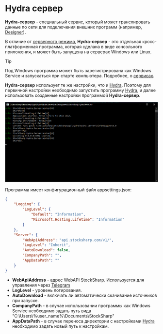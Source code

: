# Hydra сервер

**Hydra-сервер** - специальный сервис, который может транслировать данные по сети для подключения внешних программ (например, [Designer](designer.md)).

В отличие от [серверного режима](hydra/server_mode/settings.md), **Hydra-сервер** - это отдельная кросс-платформенная программа, которая сделана в виде консольного приложения, и может быть запущена на серверах Windows или Linux.

   > [!TIP]
   > Под Windows программа может быть зарегистрирована как Windows Service и запускаться при старте компьютера. Подробнее, о [сервисах](https://ru.wikipedia.org/wiki/%D0%A1%D0%BB%D1%83%D0%B6%D0%B1%D0%B0_Windows).

**Hydra-сервер** использует те же настройки, что и [Hydra](hydra.md). Поэтому для первичной настройки необходимо запустить программу [Hydra](hydra.md), и далее использовать созданные настройки программой **Hydra-сервер**.

![Hydra сервер](../images/HydraServer_console.png)

Программа имеет конфигурационный файл appsettings.json:

```json
{
	"Logging": {
		"LogLevel": {
			"Default": "Information",
			"Microsoft.Hosting.Lifetime": "Information"
		}
	},
	"Server": {
		"WebApiAddress": "api.stocksharp.com/v1/",
		"LogLevel": "Inherit",
		"AutoDownload": false,
		"CompanyPath": "",
		"AppDataPath": ""
	}
}

```

- **WebApiAddress** - адрес WebAPI StockSharp. Используется для управления через [Telegram](telegram_services.md)
- **LogLevel** - уровень логирования.
- **AutoDownload** - включать ли автоматически скачивание источников при запуске.
- **CompanyPath** - в случае использовании программы как Windows Service необходимо задать путь вида "C:\\Users\\%user_name%\\Documents\\StockSharp"
- **AppDataPath** - в случае переноса директории с настройками [Hydra](hydra.md) необходимо задать новый путь к настройкам.
